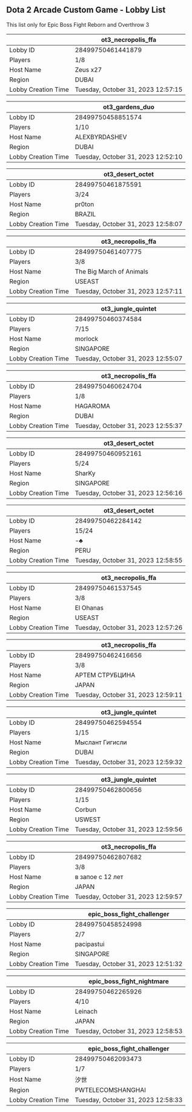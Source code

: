 ## Dota 2 Arcade Custom Game - Lobby List

This list only for Epic Boss Fight Reborn and Overthrow 3

|  | ot3_necropolis_ffa |
| ------ | ------ |
| Lobby ID | 28499750461441879 |
| Players | 1/8 |
| Host Name | Zeus x27 |
| Region | DUBAI |
| Lobby Creation Time | Tuesday, October 31, 2023 12:57:15 |


|  | ot3_gardens_duo |
| ------ | ------ |
| Lobby ID | 28499750458851574 |
| Players | 1/10 |
| Host Name | ALEXBYRDASHEV |
| Region | DUBAI |
| Lobby Creation Time | Tuesday, October 31, 2023 12:52:10 |


|  | ot3_desert_octet |
| ------ | ------ |
| Lobby ID | 28499750461875591 |
| Players | 3/24 |
| Host Name | pr0ton |
| Region | BRAZIL |
| Lobby Creation Time | Tuesday, October 31, 2023 12:58:07 |


|  | ot3_necropolis_ffa |
| ------ | ------ |
| Lobby ID | 28499750461407775 |
| Players | 3/8 |
| Host Name | The Big March of Animals |
| Region | USEAST |
| Lobby Creation Time | Tuesday, October 31, 2023 12:57:11 |


|  | ot3_jungle_quintet |
| ------ | ------ |
| Lobby ID | 28499750460374584 |
| Players | 7/15 |
| Host Name | morlock |
| Region | SINGAPORE |
| Lobby Creation Time | Tuesday, October 31, 2023 12:55:07 |


|  | ot3_necropolis_ffa |
| ------ | ------ |
| Lobby ID | 28499750460624704 |
| Players | 1/8 |
| Host Name | HAGAROMA |
| Region | DUBAI |
| Lobby Creation Time | Tuesday, October 31, 2023 12:55:37 |


|  | ot3_desert_octet |
| ------ | ------ |
| Lobby ID | 28499750460952161 |
| Players | 5/24 |
| Host Name | SharKy |
| Region | SINGAPORE |
| Lobby Creation Time | Tuesday, October 31, 2023 12:56:16 |


|  | ot3_desert_octet |
| ------ | ------ |
| Lobby ID | 28499750462284142 |
| Players | 15/24 |
| Host Name | -♣ |
| Region | PERU |
| Lobby Creation Time | Tuesday, October 31, 2023 12:58:55 |


|  | ot3_necropolis_ffa |
| ------ | ------ |
| Lobby ID | 28499750461537545 |
| Players | 3/8 |
| Host Name | El Ohanas |
| Region | USEAST |
| Lobby Creation Time | Tuesday, October 31, 2023 12:57:26 |


|  | ot3_necropolis_ffa |
| ------ | ------ |
| Lobby ID | 28499750462416656 |
| Players | 3/8 |
| Host Name | АРТЕМ СТРУБЦИНА |
| Region | JAPAN |
| Lobby Creation Time | Tuesday, October 31, 2023 12:59:11 |


|  | ot3_jungle_quintet |
| ------ | ------ |
| Lobby ID | 28499750462594554 |
| Players | 1/15 |
| Host Name | Мыслант Гигисли |
| Region | DUBAI |
| Lobby Creation Time | Tuesday, October 31, 2023 12:59:32 |


|  | ot3_jungle_quintet |
| ------ | ------ |
| Lobby ID | 28499750462800656 |
| Players | 1/15 |
| Host Name | Corbun |
| Region | USWEST |
| Lobby Creation Time | Tuesday, October 31, 2023 12:59:56 |


|  | ot3_necropolis_ffa |
| ------ | ------ |
| Lobby ID | 28499750462807682 |
| Players | 3/8 |
| Host Name | в запое с 12 лет |
| Region | JAPAN |
| Lobby Creation Time | Tuesday, October 31, 2023 12:59:57 |


|  | epic_boss_fight_challenger |
| ------ | ------ |
| Lobby ID | 28499750458524998 |
| Players | 2/7 |
| Host Name | pacipastui |
| Region | SINGAPORE |
| Lobby Creation Time | Tuesday, October 31, 2023 12:51:32 |


|  | epic_boss_fight_nightmare |
| ------ | ------ |
| Lobby ID | 28499750462265926 |
| Players | 4/10 |
| Host Name | Leinach |
| Region | JAPAN |
| Lobby Creation Time | Tuesday, October 31, 2023 12:58:53 |


|  | epic_boss_fight_challenger |
| ------ | ------ |
| Lobby ID | 28499750462093473 |
| Players | 1/7 |
| Host Name | 汐世 |
| Region | PWTELECOMSHANGHAI |
| Lobby Creation Time | Tuesday, October 31, 2023 12:58:33 |



